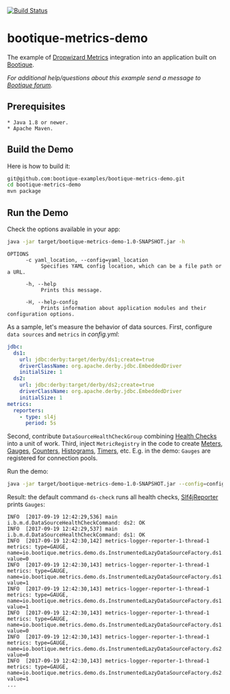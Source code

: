 [![Build Status](https://travis-ci.org/bootique-examples/bootique-metrics-demo.svg)](https://travis-ci.org/bootique-examples/bootique-metrics-demo)
# bootique-metrics-demo

The example of [Dropwizard Metrics](http://metrics.dropwizard.io/3.2.3/) integration into an application built on [Bootique](https://bootique.io).

*For additional help/questions about this example send a message to     
[Bootique forum](https://groups.google.com/forum/#!forum/bootique-user).*
   
## Prerequisites
      
    * Java 1.8 or newer.
    * Apache Maven.
      
## Build the Demo
      
Here is how to build it:
```bash
git@github.com:bootique-examples/bootique-metrics-demo.git
cd bootique-metrics-demo
mvn package
```

## Run the Demo 

Check the options available in your app:
```bash
java -jar target/bootique-metrics-demo-1.0-SNAPSHOT.jar -h  
```
```
OPTIONS
      -c yaml_location, --config=yaml_location
           Specifies YAML config location, which can be a file path or a URL.

      -h, --help
           Prints this message.

      -H, --help-config
           Prints information about application modules and their configuration options.
```
As a sample, let's measure the behavior of data sources. First, configure `data sources` and `metrics` in *config.yml*:
```yaml
jdbc:
  ds1:
    url: jdbc:derby:target/derby/ds1;create=true
    driverClassName: org.apache.derby.jdbc.EmbeddedDriver
    initialSize: 1
  ds2:
    url: jdbc:derby:target/derby/ds2;create=true
    driverClassName: org.apache.derby.jdbc.EmbeddedDriver
    initialSize: 1
metrics:
  reporters:
    - type: sl4j
      period: 5s
```
Second, contribute `DataSourceHealthCheckGroup` combining [Health Checks](http://metrics.dropwizard.io/3.2.3/manual/healthchecks.html)
into a unit of work. 
Third, inject `MetricRegistry` in the code to create [Meters](http://metrics.dropwizard.io/3.1.0/getting-started/#meters), 
[Gauges](http://metrics.dropwizard.io/3.2.3/manual/core.html#gauges), 
[Counters](http://metrics.dropwizard.io/3.1.0/getting-started/#counters), [Histograms](http://metrics.dropwizard.io/3.1.0/getting-started/#histograms), 
[Timers](http://metrics.dropwizard.io/3.1.0/getting-started/#timers), etc. E.g. in the demo:
`Gauges` are registered for connection pools. 

Run the demo: 
```bash
java -jar target/bootique-metrics-demo-1.0-SNAPSHOT.jar --config=config.yml 
```
Result: the default command `ds-check` runs all health checks, [Slf4jReporter](http://metrics.dropwizard.io/3.1.0/manual/core/#man-core-reporters-slf4j) 
prints `Gauges`:
```
INFO  [2017-09-19 12:42:29,536] main i.b.m.d.DataSourceHealthCheckCommand: ds2: OK
INFO  [2017-09-19 12:42:29,537] main i.b.m.d.DataSourceHealthCheckCommand: ds1: OK
INFO  [2017-09-19 12:42:30,142] metrics-logger-reporter-1-thread-1 metrics: type=GAUGE, name=io.bootique.metrics.demo.ds.InstrumentedLazyDataSourceFactory.ds1.active, value=0
INFO  [2017-09-19 12:42:30,143] metrics-logger-reporter-1-thread-1 metrics: type=GAUGE, name=io.bootique.metrics.demo.ds.InstrumentedLazyDataSourceFactory.ds1.idle, value=1
INFO  [2017-09-19 12:42:30,143] metrics-logger-reporter-1-thread-1 metrics: type=GAUGE, name=io.bootique.metrics.demo.ds.InstrumentedLazyDataSourceFactory.ds1.size, value=1
INFO  [2017-09-19 12:42:30,143] metrics-logger-reporter-1-thread-1 metrics: type=GAUGE, name=io.bootique.metrics.demo.ds.InstrumentedLazyDataSourceFactory.ds1.waiting, value=0
INFO  [2017-09-19 12:42:30,143] metrics-logger-reporter-1-thread-1 metrics: type=GAUGE, name=io.bootique.metrics.demo.ds.InstrumentedLazyDataSourceFactory.ds2.active, value=0
INFO  [2017-09-19 12:42:30,143] metrics-logger-reporter-1-thread-1 metrics: type=GAUGE, name=io.bootique.metrics.demo.ds.InstrumentedLazyDataSourceFactory.ds2.idle, value=1
...
```








    
    






        
        
     
